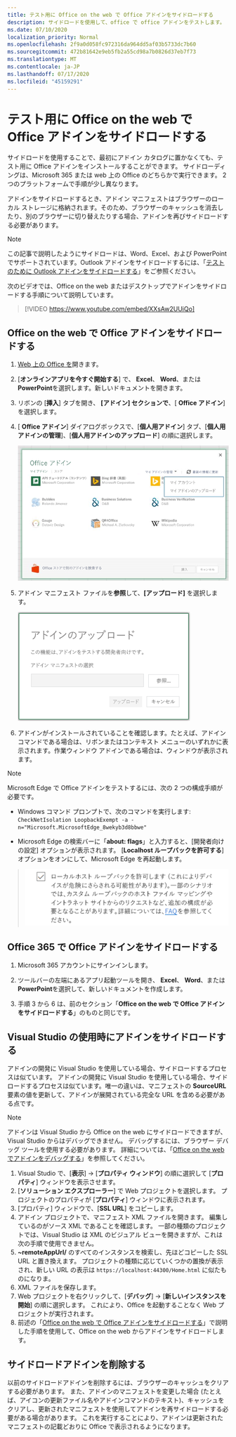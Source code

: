 ```yaml
---
title: テスト用に Office on the web で Office アドインをサイドロードする
description: サイドロードを使用して、office で office アドインをテストします。
ms.date: 07/10/2020
localization_priority: Normal
ms.openlocfilehash: 2f9a0d058fc972316da964dd5af03b5733dc7b60
ms.sourcegitcommit: 472b81642e9eb5fb2a55cd98a7b0826d37eb7f73
ms.translationtype: MT
ms.contentlocale: ja-JP
ms.lasthandoff: 07/17/2020
ms.locfileid: "45159291"
---
```

# <a name="sideload-office-add-ins-in-office-on-the-web-for-testing"></a>テスト用に Office on the web で Office アドインをサイドロードする

サイドロードを使用することで、最初にアドイン カタログに置かなくても、テスト用に Office アドインをインストールすることができます。 サイドローディングは、Microsoft 365 または web 上の Office のどちらかで実行できます。 2 つのプラットフォームで手順が少し異なります。

アドインをサイドロードするとき、アドイン マニフェストはブラウザーのローカル ストレージに格納されます。そのため、ブラウザーのキャッシュを消去したり、別のブラウザーに切り替えたりする場合、アドインを再びサイドロードする必要があります。

> [!NOTE]
> この記事で説明したようにサイドロードは、Word、Excel、および PowerPoint でサポートされています。Outlook アドインをサイドロードするには、「[テストのために Outlook アドインをサイドロードする](../outlook/sideload-outlook-add-ins-for-testing.md)」をご参照ください。

次のビデオでは、Office on the web またはデスクトップでアドインをサイドロードする手順について説明しています。

> [!VIDEO https://www.youtube.com/embed/XXsAw2UUiQo]

## <a name="sideload-an-office-add-in-in-office-on-the-web"></a>Office on the web で Office アドインをサイドロードする

1. [Web 上の Office を](https://office.live.com/)開きます。

2. [**オンラインアプリを今すぐ開始する**] で、 **Excel**、 **Word**、または**PowerPoint**を選択します。新しいドキュメントを開きます。

3. リボンの [**挿入**] タブを開き、 **[アドイン] セクションで**、[ **Office アドイン**] を選択します。

4. [ **Office アドイン**] ダイアログボックスで、[**個人用アドイン**] タブ、[**個人用アドインの管理**]、[**個人用アドインのアップロード**] の順に選択します。

    ![右上に [個人用アドインの管理] というドロップダウンがあり、その下に [マイ アドインのアップロード] オプションのドロップダウンがある [Office アドイン] ダイアログ](../images/office-add-ins-my-account.png)

5. アドイン マニフェスト ファイルを**参照**して、**[アップロード]** を選択します。

    ![[参照]、[アップロード]、[キャンセル] のボタンがある [アドインのアップロード] ダイアログ。](../images/upload-add-in.png)

6. アドインがインストールされていることを確認します。たとえば、アドイン コマンドである場合は、リボンまたはコンテキスト メニューのいずれかに表示されます。作業ウィンドウ アドインである場合は、ウィンドウが表示されます。

> [!NOTE]
>Microsoft Edge で Office アドインをテストするには、次の 2 つの構成手順が必要です。 
>
> - Windows コマンド プロンプトで、次のコマンドを実行します: `CheckNetIsolation LoopbackExempt -a -n="Microsoft.MicrosoftEdge_8wekyb3d8bbwe"`
>
> - Microsoft Edge の検索バーに「**about: flags**」と入力すると、[開発者向けの設定] オプションが表示されます。  [**Localhost ループバックを許可する**] オプションをオンにして、Microsoft Edge を再起動します。

>    ![[ローカルホスト ループバックを許可する] オプションがオンになった Microsoft Edge。](../images/allow-localhost-loopback.png)

## <a name="sideload-an-office-add-in-in-office-365"></a>Office 365 で Office アドインをサイドロードする

1. Microsoft 365 アカウントにサインインします。

2. ツールバーの左端にあるアプリ起動ツールを開き、 **Excel**、 **Word**、または**PowerPoint**を選択して、新しいドキュメントを作成します。

3. 手順 3 から 6 は、前のセクション「**Office on the web で Office アドインをサイドロードする**」のものと同じです。

## <a name="sideload-an-add-in-when-using-visual-studio"></a>Visual Studio の使用時にアドインをサイドロードする

アドインの開発に Visual Studio を使用している場合、サイドロードするプロセスは似ています。 アドインの開発に Visual Studio を使用している場合、サイドロードするプロセスは似ています。唯一の違いは、マニフェストの **SourceURL** 要素の値を更新して、アドインが展開されている完全な URL を含める必要がある点です。

> [!NOTE]
> アドインは Visual Studio から Office on the web にサイドロードできますが、Visual Studio からはデバッグできません。 デバッグするには、ブラウザー デバッグ ツールを使用する必要があります。 詳細については、「[Office on the web でアドインをデバッグする](debug-add-ins-in-office-online.md)」を参照してください。

1. Visual Studio で、[**表示**]  ->  [**プロパティ ウィンドウ**] の順に選択して [**プロパティ**] ウィンドウを表示させます。
2. [**ソリューション エクスプローラー**] で Web プロジェクトを選択します。 プロジェクトのプロパティが [**プロパティ**] ウィンドウに表示されます。
3. [プロパティ] ウィンドウで、[**SSL URL**] をコピーします。
4. アドイン プロジェクトで、マニフェスト XML ファイルを開きます。 編集しているのがソース XML であることを確認します。 一部の種類のプロジェクトでは、Visual Studio は XML のビジュアル ビューを開きますが、これは次の手順で使用できません。
5. **~remoteAppUrl/** のすべてのインスタンスを検索し、先ほどコピーした SSL URL と置き換えます。 プロジェクトの種類に応じていくつかの置換が表示され、新しい URL の表示は `https://localhost:44300/Home.html` に似たものになりま。
6. XML ファイルを保存します。
7. Web プロジェクトを右クリックして、[**デバッグ**]  ->  [**新しいインスタンスを開始**] の順に選択します。 これにより、Office を起動することなく Web プロジェクトが実行されます。
8. 前述の「[Office on the web で Office アドインをサイドロードする](#sideload-an-office-add-in-in-office-on-the-web)」で説明した手順を使用して、Office on the web からアドインをサイドロードします。

## <a name="remove-a-sideloaded-add-in"></a>サイドロードアドインを削除する

以前のサイドロードアドインを削除するには、ブラウザーのキャッシュをクリアする必要があります。 また、アドインのマニフェストを変更した場合 (たとえば、アイコンの更新ファイル名やアドインコマンドのテキスト)、キャッシュをクリアし、更新されたマニフェストを使用してアドインを再サイドロードする必要がある場合があります。 これを実行することにより、アドインは更新されたマニフェストの記載どおりに Office で表示されるようになります。
